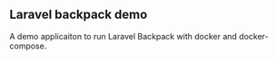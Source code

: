 ## Laravel backpack demo

A demo applicaiton to run Laravel Backpack with docker and docker-compose.
